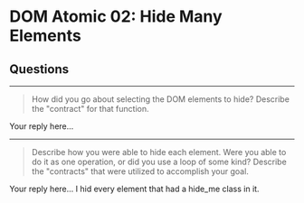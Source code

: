# DOM Atomic 02: Hide Many Elements

## Questions

---

> How did you go about selecting the DOM elements to hide? Describe the "contract" for that function.

Your reply here...

---

> Describe how you were able to hide each element. Were you able to do it as one operation, or did you use a loop of some kind? Describe the "contracts" that were utilized to accomplish your goal.

Your reply here...
I hid every element that had a hide_me class in it.